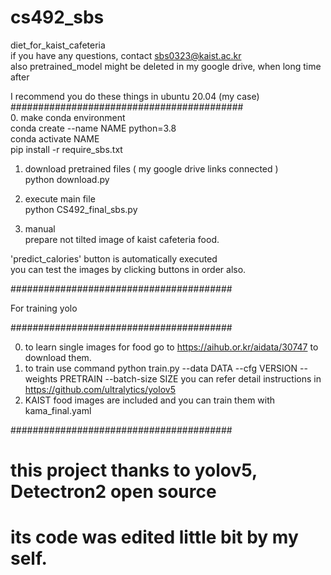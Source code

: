 # cs492_sbs
diet_for_kaist_cafeteria  
if you have any questions, contact sbs0323@kaist.ac.kr  
also pretrained_model might be deleted in my google drive, when long time after  

I recommend you do these things in ubuntu 20.04 (my case)  
##########################################  
0. make conda environment   
conda create --name NAME python=3.8  
conda activate NAME  
pip install -r require_sbs.txt  
 
1. download pretrained files ( my google drive links connected )  
python download.py  

2. execute main file  
python CS492_final_sbs.py  

3. manual  
prepare not tilted image of kaist cafeteria food.  

'predict_calories' button is automatically executed    
you can test the images by clicking buttons in order also.    

########################################  

For training yolo

########################################  

0. to learn single images for food go to https://aihub.or.kr/aidata/30747 to download them.
1. to train use command 
python train.py --data DATA --cfg VERSION --weights PRETRAIN --batch-size SIZE
you can refer detail instructions in https://github.com/ultralytics/yolov5
2. KAIST food images are included and you can train them with kama_final.yaml

########################################  

# this project thanks to yolov5, Detectron2 open source    
# its code was edited little bit by my self.  
